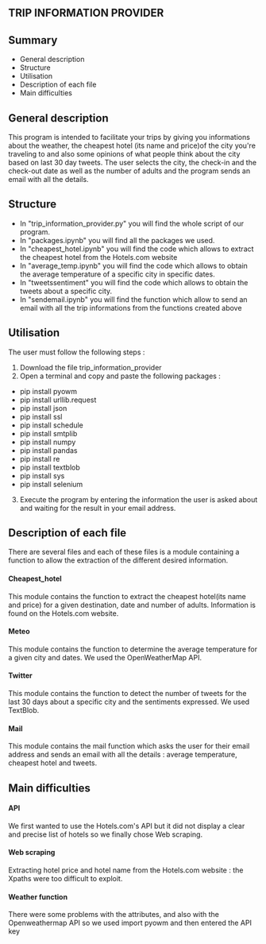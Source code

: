  ## TRIP INFORMATION PROVIDER
 <a name="hdp"></a> 
 
 ## Summary
 
- General description
- Structure
- Utilisation
- Description of each file 
- Main difficulties

<a name="General description"></a> 
## General description
This program is intended to facilitate your trips by giving you informations about the weather, the cheapest hotel (its name and price)of the city you're traveling to and also some opinions of what people think about the city based on last 30 day tweets. The user selects the city, the check-in and the check-out date as well as the number of adults and the program sends an email with all the details.

<a name="Structure"></a>
## Structure
- In "trip_information_provider.py" you will find the whole script of our program. 
- In "packages.ipynb" you will find all the packages we used. 
- In "cheapest_hotel.ipynb" you will find the code which allows to extract the cheapest hotel from the Hotels.com website 
- In "average_temp.ipynb" you will find the code which allows to obtain the average temperature of a specific city in specific dates.
- In "tweetssentiment" you will find the code which allows to obtain the tweets about a specific city. 
- In "sendemail.ipynb" you will find the function which allow to send an email with all the trip informations from the functions created above
<a name="Utilisation"></a>
## Utilisation
The user must follow the following steps : 
1. Download the file trip_information_provider
2. Open a terminal and copy and paste the following packages : 
- pip install pyowm
- pip install urllib.request
- pip install json
- pip install ssl
- pip install schedule
- pip install smtplib
- pip install numpy 
- pip install pandas 
- pip install re
- pip install textblob 
- pip install sys
- pip install selenium
3. Execute the program by entering the information the user is asked about and waiting for the result in your email address.

<a name="Description of each file"></a> 
## Description of each file 
There are several files and each of these files is a module containing a function to allow the extraction of the different desired information.
#### Cheapest_hotel
This module contains the function to extract the cheapest hotel(its name and price) for a given destination, date and number of adults. Information is found on the Hotels.com website. 
#### Meteo 
This module contains the function to determine the average temperature for a given city and dates. We used the OpenWeatherMap API. 
#### Twitter 
This module contains the function to detect the number of tweets for the last 30 days about a specific city and the sentiments expressed. We used TextBlob. 
#### Mail
This module contains the mail function which asks the user for their email address and sends an email with all the details : average temperature, cheapest hotel and tweets. 

<a name="Main difficulties"></a> 
## Main difficulties 
#### API 
We first wanted to use the Hotels.com's API but it did not display a clear and precise list of hotels so we finally chose Web scraping.
#### Web scraping 
Extracting hotel price and hotel name from the Hotels.com website : the Xpaths were too difficult to exploit. 
#### Weather function 
There were some problems with the attributes, and also with the Openweathermap API so we used import pyowm and then entered the API key
